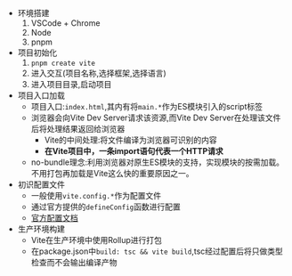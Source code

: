 - 环境搭建
	1. VSCode + Chrome
	2. Node
	3. pnpm
- 项目初始化
	1. `pnpm create vite`
	2. 进入交互(项目名称,选择框架,选择语言)
	3. 进入项目目录,启动项目
- 项目入口加载
	- 项目入口:`index.html`,其内有将`main.*`作为ES模块引入的script标签
	- 浏览器会向Vite Dev Server请求该资源,而Vite Dev Server在处理该文件后将处理结果返回给浏览器
		- Vite的中间处理:将文件编译为浏览器可识别的内容
		- **在Vite项目中，一条import语句代表一个HTTP请求**
	- no-bundle理念:利用浏览器对原生ES模块的支持，实现模块的按需加载。不用打包再加载是Vite这么快的重要原因之一。
- 初识配置文件
	- 一般使用`vite.config.*`作为配置文件
	- 通过官方提供的`defineConfig`函数进行配置
	- [官方配置文档](https://cn.vitejs.dev/config/)
- 生产环境构建
	- Vite在生产环境中使用Rollup进行打包
	- 在package.json中`build: tsc && vite build`,tsc经过配置后将只做类型检查而不会输出编译产物